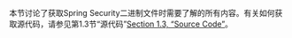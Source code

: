本节讨论了获取Spring Security二进制文件时需要了解的所有内容。有关如何获取源代码，请参见第1.3节“源代码”[Section 1.3, “Source Code”](https://docs.spring.io/spring-security/site/docs/5.1.1.RELEASE/reference/htmlsingle/#community-source)。


